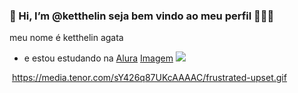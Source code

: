 ### 👋 Hi, I’m @ketthelin seja bem vindo ao meu perfil 🖤🧋😝

meu nome é ketthelin agata
- e estou estudando na [Alura](https://www.alura.com.br)
[Imagem](link-do-site)
[![](https://img.shields.io/badge/Instagram-E4405F?style=for-the-badge&logo=instagram&logoColor=white)](https://www.instagram.com/aluraonline/)


![]()
https://media.tenor.com/sY426q87UKcAAAAC/frustrated-upset.gif
